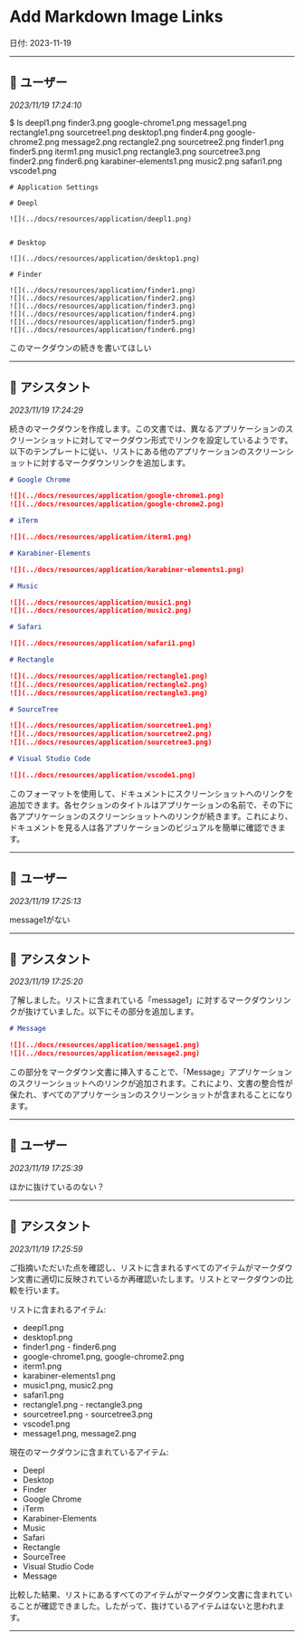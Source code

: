 # Add Markdown Image Links

日付: 2023-11-19

---

## 👤 ユーザー
*2023/11/19 17:24:10*

$ ls
deepl1.png              finder3.png             google-chrome1.png      message1.png            rectangle1.png          sourcetree1.png
desktop1.png            finder4.png             google-chrome2.png      message2.png            rectangle2.png          sourcetree2.png
finder1.png             finder5.png             iterm1.png              music1.png              rectangle3.png          sourcetree3.png
finder2.png             finder6.png             karabiner-elements1.png music2.png              safari1.png             vscode1.png

```
# Application Settings

# Deepl

![](../docs/resources/application/deepl1.png)


# Desktop

![](../docs/resources/application/desktop1.png)

# Finder

![](../docs/resources/application/finder1.png)
![](../docs/resources/application/finder2.png)
![](../docs/resources/application/finder3.png)
![](../docs/resources/application/finder4.png)
![](../docs/resources/application/finder5.png)
![](../docs/resources/application/finder6.png)
```

このマークダウンの続きを書いてほしい

---

## 🤖 アシスタント
*2023/11/19 17:24:29*

続きのマークダウンを作成します。この文書では、異なるアプリケーションのスクリーンショットに対してマークダウン形式でリンクを設定しているようです。以下のテンプレートに従い、リストにある他のアプリケーションのスクリーンショットに対するマークダウンリンクを追加します。

```markdown
# Google Chrome

![](../docs/resources/application/google-chrome1.png)
![](../docs/resources/application/google-chrome2.png)

# iTerm

![](../docs/resources/application/iterm1.png)

# Karabiner-Elements

![](../docs/resources/application/karabiner-elements1.png)

# Music

![](../docs/resources/application/music1.png)
![](../docs/resources/application/music2.png)

# Safari

![](../docs/resources/application/safari1.png)

# Rectangle

![](../docs/resources/application/rectangle1.png)
![](../docs/resources/application/rectangle2.png)
![](../docs/resources/application/rectangle3.png)

# SourceTree

![](../docs/resources/application/sourcetree1.png)
![](../docs/resources/application/sourcetree2.png)
![](../docs/resources/application/sourcetree3.png)

# Visual Studio Code

![](../docs/resources/application/vscode1.png)
```

このフォーマットを使用して、ドキュメントにスクリーンショットへのリンクを追加できます。各セクションのタイトルはアプリケーションの名前で、その下に各アプリケーションのスクリーンショットへのリンクが続きます。これにより、ドキュメントを見る人は各アプリケーションのビジュアルを簡単に確認できます。

---

## 👤 ユーザー
*2023/11/19 17:25:13*

message1がない

---

## 🤖 アシスタント
*2023/11/19 17:25:20*

了解しました。リストに含まれている「message1」に対するマークダウンリンクが抜けていました。以下にその部分を追加します。

```markdown
# Message

![](../docs/resources/application/message1.png)
![](../docs/resources/application/message2.png)
```

この部分をマークダウン文書に挿入することで、「Message」アプリケーションのスクリーンショットへのリンクが追加されます。これにより、文書の整合性が保たれ、すべてのアプリケーションのスクリーンショットが含まれることになります。

---

## 👤 ユーザー
*2023/11/19 17:25:39*

ほかに抜けているのない？

---

## 🤖 アシスタント
*2023/11/19 17:25:59*

ご指摘いただいた点を確認し、リストに含まれるすべてのアイテムがマークダウン文書に適切に反映されているか再確認いたします。リストとマークダウンの比較を行います。

リストに含まれるアイテム:
- deepl1.png
- desktop1.png
- finder1.png - finder6.png
- google-chrome1.png, google-chrome2.png
- iterm1.png
- karabiner-elements1.png
- music1.png, music2.png
- safari1.png
- rectangle1.png - rectangle3.png
- sourcetree1.png - sourcetree3.png
- vscode1.png
- message1.png, message2.png

現在のマークダウンに含まれているアイテム:
- Deepl
- Desktop
- Finder
- Google Chrome
- iTerm
- Karabiner-Elements
- Music
- Safari
- Rectangle
- SourceTree
- Visual Studio Code
- Message

比較した結果、リストにあるすべてのアイテムがマークダウン文書に含まれていることが確認できました。したがって、抜けているアイテムはないと思われます。

---

